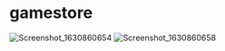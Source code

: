 # gamestore
![Screenshot_1630860654](https://user-images.githubusercontent.com/82755744/132135395-fe42f91f-594c-47bf-aa20-1182222d20dc.png)
![Screenshot_1630860658](https://user-images.githubusercontent.com/82755744/132135485-1cf290c4-b2c8-4502-9c0d-096a97bfc8c4.png)

